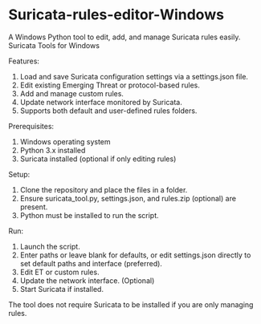 # Suricata-rules-editor-Windows
A Windows Python tool to edit, add, and manage Suricata rules easily.
Suricata Tools for Windows

Features:
1. Load and save Suricata configuration settings via a settings.json file.
2. Edit existing Emerging Threat or protocol-based rules.
3. Add and manage custom rules.
4. Update network interface monitored by Suricata.
5. Supports both default and user-defined rules folders.

Prerequisites:
1. Windows operating system
2. Python 3.x installed
3. Suricata installed (optional if only editing rules)

Setup:
1. Clone the repository and place the files in a folder.
2. Ensure suricata_tool.py, settings.json, and rules.zip (optional) are present.
3. Python must be installed to run the script.

Run:
1. Launch the script.
2. Enter paths or leave blank for defaults, or edit settings.json directly to set default paths and interface (preferred).
3. Edit ET or custom rules.
4. Update the network interface. (Optional)
5. Start Suricata if installed.

The tool does not require Suricata to be installed if you are only managing rules.

